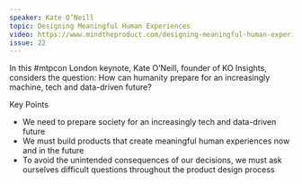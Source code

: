 ```yaml
---
speaker: Kate O’Neill
topic: Designing Meaningful Human Experiences
video: https://www.mindtheproduct.com/designing-meaningful-human-experiences-by-kate-oneill
issue: 22
---
```


In this #mtpcon London keynote, Kate O’Neill, founder of KO Insights, considers the question: How can humanity prepare for an increasingly machine, tech and data-driven future?

Key Points

- We need to prepare society for an increasingly tech and data-driven future
- We must build products that create meaningful human experiences now and in the future
- To avoid the unintended consequences of our decisions, we must ask ourselves difficult questions throughout the product design process
